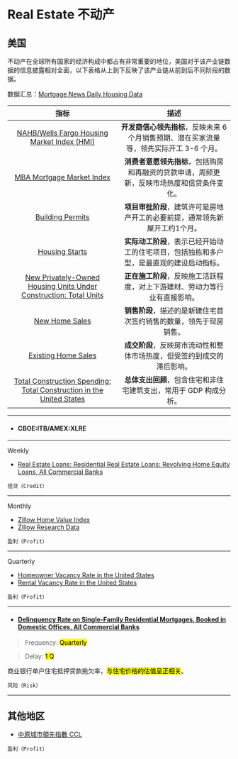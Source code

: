 # Real Estate 不动产

## 美国

不动产在全球所有国家的经济构成中都占有非常重要的地位，美国对于该产业链数据的信息披露相对全面，以下表格从上到下反映了该产业链从前到后不同阶段的数据。

数据汇总：<a href="https://www.mortgagenewsdaily.com/data" target="_blank">Mortgage News Daily Housing Data</a>

|指标|描述|
|:-:|:-:|
|<a href="https://tradingeconomics.com/united-states/nahb-housing-market-index" target="_blank">NAHB/Wells Fargo Housing Market Index (HMI)</a>|**开发商信心领先指标**，反映未来 6 个月销售预期、潜在买家流量等，领先实际开工 3-6 个月。|
|<a href="https://tradingeconomics.com/united-states/mba-mortgage-market-index" target="_blank">MBA Mortgage Market Index</a>|**消费者意愿领先指标**，包括购房和再融资的贷款申请，周频更新，反映市场热度和信贷条件变化。|
|<a href="https://tradingeconomics.com/united-states/building-permits" target="_blank">Building Permits</a>|**项目审批阶段**，建筑许可是房地产开工的必要前提，通常领先新屋开工约1个月。|
|<a href="https://tradingeconomics.com/united-states/housing-starts" target="_blank">Housing Starts</a>|**实际动工阶段**，表示已经开始动工的住宅项目，包括独栋和多户型，是最直观的建设启动指标。|
|<a href="https://fred.stlouisfed.org/series/UNDCONTSA/" target="_blank">New Privately-Owned Housing Units Under Construction: Total Units</a>|**正在施工阶段**，反映施工活跃程度，对上下游建材、劳动力等行业有直接影响。|
|<a href="https://tradingeconomics.com/united-states/new-home-sales" target="_blank">New Home Sales</a>|**销售阶段**，描述的是新建住宅首次签约销售的数量，领先于现房销售。|
|<a href="https://tradingeconomics.com/united-states/existing-home-sales" target="_blank">Existing Home Sales</a>|**成交阶段**，反映房市流动性和整体市场热度，但受签约到成交的滞后影响。|
|<a href="https://fred.stlouisfed.org/series/TTLCONS" target="_blank">Total Construction Spending: Total Construction in the United States</a>|**总体支出回顾**，包含住宅和非住宅建筑支出，常用于 GDP 构成分析。|

---

- <h4>CBOE:ITB/AMEX:XLRE</h4>

---

Weekly

- [Real Estate Loans: Residential Real Estate Loans: Revolving Home Equity Loans, All Commercial Banks](https://fred.stlouisfed.org/series/RHEACBW027SBOG)

`信贷（Credit）`

---

Monthly 

- [Zillow Home Value Index](https://www.zillow.com/home-values/102001/united-states/)
- [Zillow Research Data](https://www.zillow.com/research/data/)

`盈利（Profit）`

---

Quarterly

- [Homeowner Vacancy Rate in the United States](https://fred.stlouisfed.org/series/RHVRUSQ156N)
- [Rental Vacancy Rate in the United States](https://fred.stlouisfed.org/series/RRVRUSQ156N)

`盈利（Profit）`

---

- <a href="https://fred.stlouisfed.org/series/DRSFRMACBS" target="_blank"><h4>Delinquency Rate on Single-Family Residential Mortgages, Booked in Domestic Offices, All Commercial Banks</h4></a>

> Frequency: <mark>Quarterly</mark>

> Delay: <mark>1 Q</mark>

商业银行单户住宅抵押贷款拖欠率，<mark>与住宅价格的估值呈正相关</mark>。

`风险（Risk）`

---

## 其他地区

- [中原城市領先指數 CCL](https://hk.centanet.com/CCI/index)

`盈利（Profit）`

